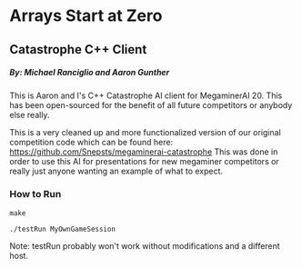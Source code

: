 # Arrays Start at Zero
## Catastrophe C++ Client
##### By: Michael Ranciglio and Aaron Gunther

This is Aaron and I's C++ Catastrophe AI client for MegaminerAI 20. This has
been open-sourced for the benefit of all future competitors or anybody else
really.

This is a very cleaned up and more functionalized version of our original competition code which can be found here:
https://github.com/Snepsts/megaminerai-catastrophe
This was done in order to use this AI for presentations for new megaminer competitors or really just anyone wanting an example of what to expect.

### How to Run

`make`

`./testRun MyOwnGameSession`

Note: testRun probably won't work without modifications and a different host.
